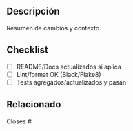 ## Descripción

Resumen de cambios y contexto.

## Checklist

- [ ] README/Docs actualizados si aplica
- [ ] Lint/format OK (Black/Flake8)
- [ ] Tests agregados/actualizados y pasan

## Relacionado

Closes #



